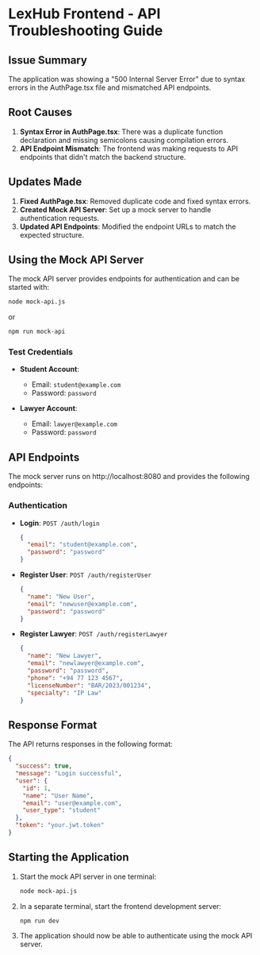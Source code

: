 # LexHub Frontend - API Troubleshooting Guide

## Issue Summary

The application was showing a "500 Internal Server Error" due to syntax errors in the AuthPage.tsx file and mismatched API endpoints.

## Root Causes

1. **Syntax Error in AuthPage.tsx**: There was a duplicate function declaration and missing semicolons causing compilation errors.
2. **API Endpoint Mismatch**: The frontend was making requests to API endpoints that didn't match the backend structure.

## Updates Made

1. **Fixed AuthPage.tsx**: Removed duplicate code and fixed syntax errors.
2. **Created Mock API Server**: Set up a mock server to handle authentication requests.
3. **Updated API Endpoints**: Modified the endpoint URLs to match the expected structure.

## Using the Mock API Server

The mock API server provides endpoints for authentication and can be started with:

```bash
node mock-api.js
```

or

```bash
npm run mock-api
```

### Test Credentials

- **Student Account**:
  - Email: `student@example.com`
  - Password: `password`

- **Lawyer Account**:
  - Email: `lawyer@example.com`
  - Password: `password`

## API Endpoints

The mock server runs on http://localhost:8080 and provides the following endpoints:

### Authentication

- **Login**: `POST /auth/login`
  ```json
  {
    "email": "student@example.com",
    "password": "password"
  }
  ```

- **Register User**: `POST /auth/registerUser`
  ```json
  {
    "name": "New User",
    "email": "newuser@example.com",
    "password": "password"
  }
  ```

- **Register Lawyer**: `POST /auth/registerLawyer`
  ```json
  {
    "name": "New Lawyer",
    "email": "newlawyer@example.com",
    "password": "password",
    "phone": "+94 77 123 4567",
    "licenseNumber": "BAR/2023/001234",
    "specialty": "IP Law"
  }
  ```

## Response Format

The API returns responses in the following format:

```json
{
  "success": true,
  "message": "Login successful",
  "user": {
    "id": 1,
    "name": "User Name",
    "email": "user@example.com",
    "user_type": "student"
  },
  "token": "your.jwt.token"
}
```

## Starting the Application

1. Start the mock API server in one terminal:
   ```bash
   node mock-api.js
   ```

2. In a separate terminal, start the frontend development server:
   ```bash
   npm run dev
   ```

3. The application should now be able to authenticate using the mock API server.
